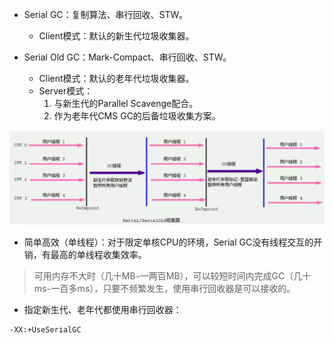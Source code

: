 - Serial GC：复制算法、串行回收、STW。

  - Client模式：默认的新生代垃圾收集器。

- Serial Old GC：Mark-Compact、串行回收、STW。

  - Client模式：默认的老年代垃圾收集器。
  - Server模式：
    1. 与新生代的Parallel Scavenge配合。
    2. 作为老年代CMS GC的后备垃圾收集方案。

<img src="../../pictures/Snipaste_2023-06-06_11-00-17.png" width="1200"/> 

- 简单高效（单线程）：对于限定单核CPU的环境，Serial GC没有线程交互的开销，有最高的单线程收集效率。

> 可用内存不大时（几十MB`~`一两百MB），可以较短时间内完成GC（几十ms`~`一百多ms），只要不频繁发生，使用串行回收器是可以接收的。

- 指定新生代、老年代都使用串行回收器：

```
-XX:+UseSerialGC
```
